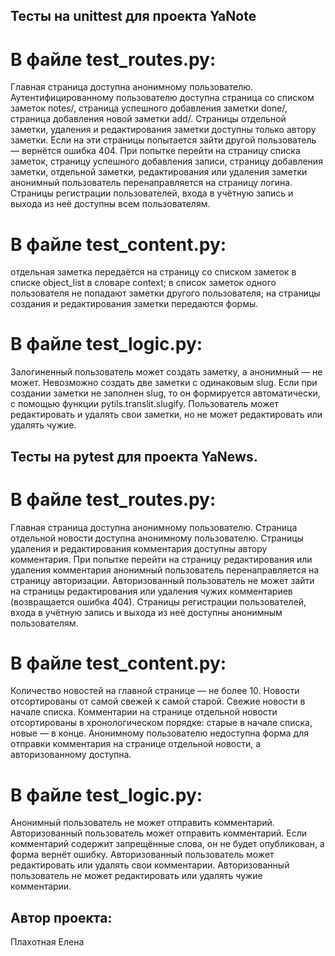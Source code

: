 ## Тесты на unittest для проекта YaNote

# В файле test_routes.py:
Главная страница доступна анонимному пользователю.
Аутентифицированному пользователю доступна страница со списком заметок notes/, страница успешного добавления заметки done/, страница добавления новой заметки add/.
Страницы отдельной заметки, удаления и редактирования заметки доступны только автору заметки. Если на эти страницы попытается зайти другой пользователь — вернётся ошибка 404.
При попытке перейти на страницу списка заметок, страницу успешного добавления записи, страницу добавления заметки, отдельной заметки, редактирования или удаления заметки анонимный пользователь перенаправляется на страницу логина.
Страницы регистрации пользователей, входа в учётную запись и выхода из неё доступны всем пользователям.

# В файле test_content.py:
отдельная заметка передаётся на страницу со списком заметок в списке object_list в словаре context;
в список заметок одного пользователя не попадают заметки другого пользователя;
на страницы создания и редактирования заметки передаются формы.

# В файле test_logic.py:
Залогиненный пользователь может создать заметку, а анонимный — не может.
Невозможно создать две заметки с одинаковым slug.
Если при создании заметки не заполнен slug, то он формируется автоматически, с помощью функции pytils.translit.slugify.
Пользователь может редактировать и удалять свои заметки, но не может редактировать или удалять чужие.

## Тесты на pytest для проекта YaNews.

# В файле test_routes.py:
Главная страница доступна анонимному пользователю.
Страница отдельной новости доступна анонимному пользователю.
Страницы удаления и редактирования комментария доступны автору комментария.
При попытке перейти на страницу редактирования или удаления комментария анонимный пользователь перенаправляется на страницу авторизации.
Авторизованный пользователь не может зайти на страницы редактирования или удаления чужих комментариев (возвращается ошибка 404).
Страницы регистрации пользователей, входа в учётную запись и выхода из неё доступны анонимным пользователям.

# В файле test_content.py:
Количество новостей на главной странице — не более 10.
Новости отсортированы от самой свежей к самой старой. Свежие новости в начале списка.
Комментарии на странице отдельной новости отсортированы в хронологическом порядке: старые в начале списка, новые — в конце.
Анонимному пользователю недоступна форма для отправки комментария на странице отдельной новости, а авторизованному доступна.

# В файле test_logic.py:
Анонимный пользователь не может отправить комментарий.
Авторизованный пользователь может отправить комментарий.
Если комментарий содержит запрещённые слова, он не будет опубликован, а форма вернёт ошибку.
Авторизованный пользователь может редактировать или удалять свои комментарии.
Авторизованный пользователь не может редактировать или удалять чужие комментарии.

## Автор проекта:

Плахотная Елена 
